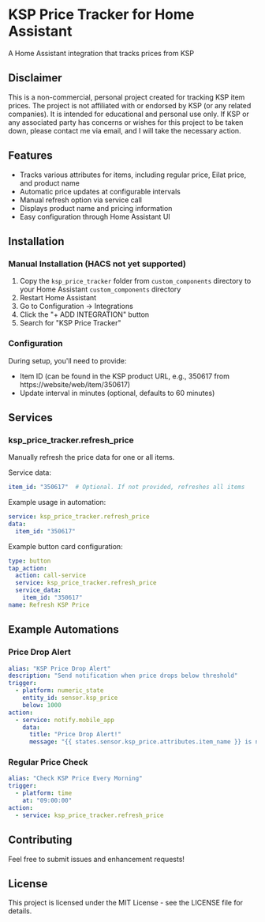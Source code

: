 # KSP Price Tracker for Home Assistant

A Home Assistant integration that tracks prices from KSP

## Disclaimer

This is a non-commercial, personal project created for tracking KSP item prices. The project is not affiliated with or endorsed by KSP (or any related companies). It is intended for educational and personal use only. If KSP or any associated party has concerns or wishes for this project to be taken down, please contact me via email, and I will take the necessary action.

## Features

- Tracks various attributes for items, including regular price, Eilat price, and product name
- Automatic price updates at configurable intervals
- Manual refresh option via service call
- Displays product name and pricing information
- Easy configuration through Home Assistant UI

## Installation

### Manual Installation (HACS not yet supported)

1. Copy the `ksp_price_tracker` folder from `custom_components` directory to your Home Assistant `custom_components` directory
2. Restart Home Assistant
3. Go to Configuration → Integrations
4. Click the "+ ADD INTEGRATION" button
5. Search for "KSP Price Tracker"

### Configuration

During setup, you'll need to provide:
- Item ID (can be found in the KSP product URL, e.g., 350617 from https://website/web/item/350617)
- Update interval in minutes (optional, defaults to 60 minutes)

## Services

### ksp_price_tracker.refresh_price

Manually refresh the price data for one or all items.

Service data:
```yaml
item_id: "350617"  # Optional. If not provided, refreshes all items
```

Example usage in automation:
```yaml
service: ksp_price_tracker.refresh_price
data:
  item_id: "350617"
```

Example button card configuration:
```yaml
type: button
tap_action:
  action: call-service
  service: ksp_price_tracker.refresh_price
  service_data:
    item_id: "350617"
name: Refresh KSP Price
```

## Example Automations

### Price Drop Alert
```yaml
alias: "KSP Price Drop Alert"
description: "Send notification when price drops below threshold"
trigger:
  - platform: numeric_state
    entity_id: sensor.ksp_price
    below: 1000
action:
  - service: notify.mobile_app
    data:
      title: "Price Drop Alert!"
      message: "{{ states.sensor.ksp_price.attributes.item_name }} is now {{ states.sensor.ksp_price.state }} ILS"
```

### Regular Price Check
```yaml
alias: "Check KSP Price Every Morning"
trigger:
  - platform: time
    at: "09:00:00"
action:
  - service: ksp_price_tracker.refresh_price
```

## Contributing

Feel free to submit issues and enhancement requests!

## License

This project is licensed under the MIT License - see the LICENSE file for details.